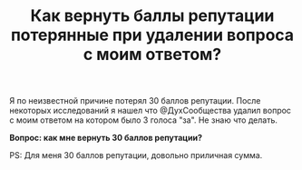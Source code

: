 ﻿---
title: "Как вернуть баллы репутации потерянные при удалении вопроса с моим ответом?"
se.owner.user_id: 507516
se.owner.display_name: "Nickolay Chistov"
se.owner.link: "https://ru.meta.stackoverflow.com/users/507516/nickolay-chistov"
se.link: "https://ru.meta.stackoverflow.com/questions/12271/%d0%9a%d0%b0%d0%ba-%d0%b2%d0%b5%d1%80%d0%bd%d1%83%d1%82%d1%8c-%d0%b1%d0%b0%d0%bb%d0%bb%d1%8b-%d1%80%d0%b5%d0%bf%d1%83%d1%82%d0%b0%d1%86%d0%b8%d0%b8-%d0%bf%d0%be%d1%82%d0%b5%d1%80%d1%8f%d0%bd%d0%bd%d1%8b%d0%b5-%d0%bf%d1%80%d0%b8-%d1%83%d0%b4%d0%b0%d0%bb%d0%b5%d0%bd%d0%b8%d0%b8-%d0%b2%d0%be%d0%bf%d1%80%d0%be%d1%81%d0%b0-%d1%81-%d0%bc%d0%be%d0%b8%d0%bc-%d0%be%d1%82%d0%b2%d0%b5%d1%82%d0%be%d0%bc"
se.question_id: 12271
se.post_type: question
---
<p>Я по неизвестной причине потерял 30 баллов репутации. После некоторых исследований я нашел что @ДухСообщества удалил вопрос с моим ответом на котором было 3 голоса &quot;за&quot;. Не знаю что делать.</p>
<p><strong>Вопрос: как мне вернуть 30 баллов репутации?</strong></p>
<p>PS: Для меня 30 баллов репутации, довольно приличная сумма.</p>
